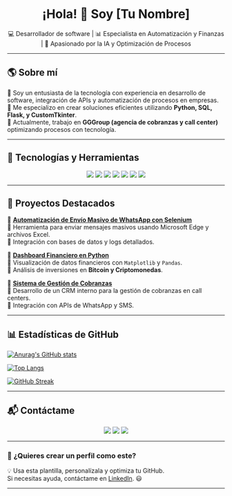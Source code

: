 <h1 align="center">¡Hola! 👋 Soy [Tu Nombre]</h1>

<p align="center">
  💻 Desarrollador de software | 📊 Especialista en Automatización y Finanzas | 🚀 Apasionado por la IA y Optimización de Procesos
</p>

---

## 🌎 **Sobre mí**
🔹 Soy un entusiasta de la tecnología con experiencia en desarrollo de software, integración de APIs y automatización de procesos en empresas.  
🔹 Me especializo en crear soluciones eficientes utilizando **Python, SQL, Flask, y CustomTkinter**.  
🔹 Actualmente, trabajo en **GGGroup (agencia de cobranzas y call center)** optimizando procesos con tecnología.  

---

## 🚀 **Tecnologías y Herramientas**
<p align="center">
  <img src="https://img.shields.io/badge/Python-3776AB?style=for-the-badge&logo=python&logoColor=white" />
  <img src="https://img.shields.io/badge/Flask-000000?style=for-the-badge&logo=flask&logoColor=white" />
  <img src="https://img.shields.io/badge/SQL-4479A1?style=for-the-badge&logo=mysql&logoColor=white" />
  <img src="https://img.shields.io/badge/CustomTkinter-0078D4?style=for-the-badge&logo=python&logoColor=white" />
  <img src="https://img.shields.io/badge/Selenium-43B02A?style=for-the-badge&logo=selenium&logoColor=white" />
  <img src="https://img.shields.io/badge/JavaScript-F7DF1E?style=for-the-badge&logo=javascript&logoColor=black" />
  <img src="https://img.shields.io/badge/Excel%20Automation-217346?style=for-the-badge&logo=microsoft-excel&logoColor=white" />
</p>

---

## 📌 **Proyectos Destacados**
📌 **[Automatización de Envío Masivo de WhatsApp con Selenium](https://github.com/tuusuario/whatsapp-mass-messaging)**  
🔹 Herramienta para enviar mensajes masivos usando Microsoft Edge y archivos Excel.  
🔹 Integración con bases de datos y logs detallados.  

📌 **[Dashboard Financiero en Python](https://github.com/tuusuario/dashboard-financiero)**  
🔹 Visualización de datos financieros con `Matplotlib` y `Pandas`.  
🔹 Análisis de inversiones en **Bitcoin y Criptomonedas**.  

📌 **[Sistema de Gestión de Cobranzas](https://github.com/tuusuario/cobranzas-system)**  
🔹 Desarrollo de un CRM interno para la gestión de cobranzas en call centers.  
🔹 Integración con APIs de WhatsApp y SMS.  

---

## 📊 **Estadísticas de GitHub**

[![Anurag's GitHub stats](https://github-readme-stats.vercel.app/api?username=Yair-Bataglia&show_icons=true&theme=merko&locale=es)](https://github.com/anuraghazra/github-readme-stats)

[![Top Langs](https://github-readme-stats.vercel.app/api/top-langs/?username=Yair-Bataglia&layout=compact&theme=merko)](https://github.com/anuraghazra/github-readme-stats)

[![GitHub Streak](https://streak-stats.demolab.com/?user=Yair-Bataglia)](https://git.io/streak-stats)

---

## 📬 **Contáctame**
<p align="center">
  <a href="https://linkedin.com/in/TU_LINKEDIN"><img src="https://img.shields.io/badge/LinkedIn-0077B5?style=for-the-badge&logo=linkedin&logoColor=white"/></a>
  <a href="mailto:tuemail@ejemplo.com"><img src="https://img.shields.io/badge/Email-D14836?style=for-the-badge&logo=gmail&logoColor=white"/></a>
  <a href="https://t.me/TU_TELEGRAM"><img src="https://img.shields.io/badge/Telegram-2CA5E0?style=for-the-badge&logo=telegram&logoColor=white"/></a>
</p>

---

### 🚀 **¿Quieres crear un perfil como este?**
💡 Usa esta plantilla, personalízala y optimiza tu GitHub.  
Si necesitas ayuda, contáctame en [LinkedIn](https://linkedin.com/in/TU_LINKEDIN). 😃  

---
